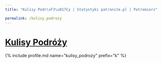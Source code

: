 ```yaml
---
title: "Kulisy Podr\xF3\u017Cy | Statystyki patronite.pl | Patromierz"

permalink: /kulisy_podrozy
---
```


# [Kulisy Podróży](https://patronite.pl/kulisy_podrozy)

{% include profile.md name="kulisy_podrozy" prefix="k" %}
